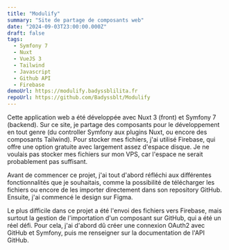 ```yaml
---
title: "Modulify"
summary: "Site de partage de composants web"
date: "2024-09-03T23:00:00.000Z"
draft: false
tags:
  - Symfony 7
  - Nuxt
  - VueJS 3
  - Tailwind
  - Javascript
  - Github API
  - Firebase
demoUrl: https://modulify.badyssblilita.fr
repoUrl: https://github.com/Badyssblt/Modulify
---
```


Cette application web a été développée avec Nuxt 3 (front) et Symfony 7 (backend). Sur ce site, je partage des composants pour le développement en tout genre (du controller Symfony aux plugins Nuxt, ou encore des composants Tailwind). Pour stocker mes fichiers, j'ai utilisé Firebase, qui offre une option gratuite avec largement assez d'espace disque. Je ne voulais pas stocker mes fichiers sur mon VPS, car l'espace ne serait probablement pas suffisant.

Avant de commencer ce projet, j'ai tout d'abord réfléchi aux différentes fonctionnalités que je souhaitais, comme la possibilité de télécharger les fichiers ou encore de les importer directement dans son repository GitHub. Ensuite, j'ai commencé le design sur Figma.

Le plus difficile dans ce projet a été l'envoi des fichiers vers Firebase, mais surtout la gestion de l'importation d'un composant sur GitHub, qui a été un réel défi. Pour cela, j'ai d'abord dû créer une connexion OAuth2 avec GitHub et Symfony, puis me renseigner sur la documentation de l'API GitHub.